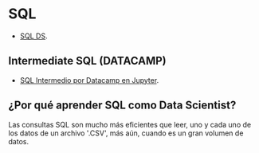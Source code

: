 # SQL
* [SQL DS](https://github.com/adinamarca/notebooks/tree/main/SQL).

## Intermediate SQL (DATACAMP)
* [SQL Intermedio por Datacamp en Jupyter](https://github.com/adinamarca/notebooks/blob/main/SQL/intermediate_sql/notebook.ipynb).

## ¿Por qué aprender SQL como Data Scientist?
Las consultas SQL son mucho más eficientes que leer, uno y cada uno de los datos de un archivo '.CSV', más aún, cuando es un gran volumen de datos.

